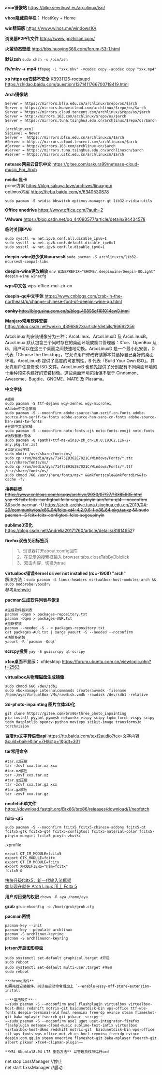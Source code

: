 **arco镜像站**  https://bike.seedhost.eu/arcolinux/iso/

**vbox隐藏菜单栏：**
HostKey + Home

**win精简版** https://www.winos.me/windows10/

**浏览器P2P传文件** https://www.ppzhilian.com/

**火萤动态壁纸** http://bbs.huoying666.com/forum-53-1.html  

**默认zsh** ```sudo chsh -s /bin/zsh```

**flv/mkv -> mp4**  ```ffmpeg -i "xxx.mkv" -vcodec copy -acodec copy "xxx.mp4"```

**xp https qq安装不安全** KB931125-rootsupd https://zhidao.baidu.com/question/1371411766700718419.html 

**Arch镜像站**
```
Server = https://mirrors.bfsu.edu.cn/archlinux/$repo/os/$arch
Server = https://mirrors.huaweicloud.com/archlinux/$repo/os/$arch
Server = https://mirrors.cloud.tencent.com/archlinux/$repo/os/$arch
Server = http://mirrors.163.com/archlinux/$repo/os/$arch
Server = https://mirrors.tuna.tsinghua.edu.cn/archlinux/$repo/os/$arch
```
```
[archlinuxcn]
SigLevel = Never
Server =  https://mirrors.bfsu.edu.cn/archlinuxcn/$arch
#Server = https://mirrors.cloud.tencent.com/archlinuxcn/$arch
#Server = http://mirrors.163.com/archlinux-cn/$arch
#Server = https://mirrors.tuna.tsinghua.edu.cn/archlinuxcn/$arch
#Server = https://mirrors.ustc.edu.cn/archlinuxcn/$arch
```

**netease网易云音乐中文**  https://gitee.com/sakura99/netease-cloud-music_For_Arch

**nvidia 显卡**  
prime方案  https://blog.sakuya.love/archives/linuxgpu/  
optimus方案  https://tieba.baidu.com/p/6340530678
```
sudo pacman -S nvidia bbswitch optimus-manager-qt lib32-nvidia-utils 
```
**Office onedrive**  https://www.office.com/?auth=2  

**VMware**  https://blog.csdn.net/qq_44090577/article/details/94434578

**临时关闭IPV6** 
```
sudo sysctl -w net.ipv6.conf.all.disable_ipv6=1
sudo sysctl -w net.ipv6.conf.default.disable_ipv6=1
sudo sysctl -w net.ipv6.conf.lo.disable_ipv6=1
```
**deepin-wine缺少某libcurses5** ```sudo pacman -S archlinuxcn/lib32-ncurses5-compat-libs```

**deepin-wine更改缩放**
```env WINEPREFIX="$HOME/.deepinwine/Deepin-QQLight" deepin-wine winecfg```

**wps中文包**
wps-office-mui-zh-cn

**deepin-qq中文字体**
https://www.cnblogs.com/crab-in-the-northeast/p/change-chinese-font-of-deepin-wine-qq.html

~~**conky**  http://blog.sina.com.cn/s/blog_49895cf101014cw9.html~~

**Manjaro常用软件安装** https://blog.csdn.net/weixin_43968923/article/details/86662256


ArcoLinux 的安装镜像分为三种：ArcoLinux、ArcoLinuxD 及 ArcoLinuxB。ArcoLinux 默认包含三个同时存在的桌面环境或窗口管理器：Xfce、OpenBox 及 i3。用户可以在这三个桌面之间快速地切换。ArcoLinuxD 是一个最小化安装，D 代表「Choose the Desktop」，它允许用户修改安装脚本并选择自己喜好的桌面环境。ArcoLinuxB 提供了高度的可定制性，B 代表「Build Your Own ISO」。其允许用户任意修改 ISO 文件。ArcoLinuxB 也预先提供了分别配有不同桌面环境的十余种预先构建好的安装镜像。这些桌面环境包括但不限于 Cinnamon、Awesome、Bugdie、GNOME、MATE 及 Plasama。

**中文字体**
```
#能用
sudo pacman -S ttf-dejavu wqy-zenhei wqy-microhei
#Adobe中文全家桶
sudo pacman -S --noconfirm adobe-source-han-serif-cn-fonts adobe-source-han-serif-tw-fonts adobe-source-han-sans-cn-fonts adobe-source-han-sans-tw-fonts 
#谷歌中文全家桶
sudo pacman -S --noconfirm noto-fonts-cjk noto-fonts-emoji noto-fonts
#微软雅黑+宋体
sudo pacman -U (path)/ttf-ms-win10-zh_cn-10.0.18362.116-2-any.pkg.tar.zst
#自定义ms字体 
sudo mkdir /usr/share/fonts/ms/
sudo cp /run/media/aya/71475E9362E7021C/Windows/Fonts/*.ttc /usr/share/fonts/ms/
sudo cp /run/media/aya/71475E9362E7021C/Windows/Fonts/*.ttf /usr/share/fonts/ms/
sudo chmod 766 /usr/share/fonts/ms/* &&mkfontscale&&mkfontdir&&fc-cache -fv
```

~~**搜狗拼音**  https://www.cnblogs.com/qscgy/archive/2020/07/27/13385905.html~~  
~~yay -S fcitx fcitx-configtool fcitx-sogoupinyin aur/fcitx-qt4 --noconfirm &&sudo pacman -U https://arch-archive.tuna.tsinghua.edu.cn/2019/04-29/community/os/x86_64/fcitx-qt4-4.2.9.6-1-x86_64.pkg.tar.xz && sudo pacman -S fcitx fcitx-configtool fcitx-sogoupinyin~~

**sublime3汉化** https://blog.csdn.net/Andrelia20171760/article/details/81814652?

**firefox双击关闭标签页**  
>1、浏览器打开about:config回车  
>2、在显示的搜索框输入 browser.tabs.closeTabByDblclick  
>3、双击内容，切换为true 
  
**virtualbox错误Kernel driver not installed (rc=-1908) "arch"**  
解决方法：```sudo pacman -S linux-headers virtualbox-host-modules-arch && sudo modprobe vboxdrv```  
参考[Archwiki](https://wiki.archlinux.org/index.php/VirtualBox_(%E7%AE%80%E4%BD%93%E4%B8%AD%E6%96%87))

**pacman生成软件列表与恢复**
```
#生成软件包列表
pacman -Qqen > packages-repository.txt
pacman -Qqem > packages-AUR.txt
#重新安装
pacman --needed -S - < packages-repository.txt 
cat packages-AUR.txt | xargs yaourt -S --needed --noconfirm
#清除多余包
yaourt -R `pacman -Qdqt`
```

**scrcpy投屏** 
```yay -S guiscrcpy qt-scrcpy```

**xfce桌面不显示：** xfdesktop 
https://forum.ubuntu.com.cn/viewtopic.php?t=2563

**virtualbox从物理磁盘生成镜像**
```
sudo chmod 666 /dev/sdb1
sudo vboxmanage internalcommands createrawvmdk -filename /home/aya/VirtualBox VMs/rawdisk.vmdk -rawdisk /dev/sdb1 -relative
```

**3d-photo-inpainting 图片立体3D化**   
```
git clone https://gitee.com/brx86/three_photo_inpainting
pip install pyyaml pymesh networkx vispy scipy tqdm torch vispy scipy tqdm Matplotlib opencv-python moviepy scikit-image transforms3d torchvision
```

**百度tts文字转语音api** https://tts.baidu.com/text2audio?tex=文字内容&cuid=baike&lan=ZH&ctp=1&pdt=301

**tar常用命令**
```
#tar.xz压缩
tar -Jcvf xxx.tar.xz xxx
#tar.xz解压
tar -Jxvf xxx.tar.xz
#tar.gz压缩
tar -zcvf xxx.tar.gz xxx
#tar.gz解压
tar -zxvf xxx.tar.gz
```
**neofetch单文件**  https://download.fastgit.org/Brx86/brx86/releases/download/1/neofetch

**fcitx-qt5**
```
sudo pacman -S --noconfirm fcitx5 fcitx5-chinese-addons fcitx5-qt fcitx5-gtk fcitx5-qt4 fcitx5-configtool fcitx5-material-color fcitx5-pinyin-moegirl fcitx5-pinyin-zhwiki
```

.xprofile
```
export QT_IM_MODULE=fcitx5
export GTK_MODULE=fcitx
export QT_IM_MODULE=fcitx
export XMODIFIERS="@im=fcitx"
fcitx5 &
```

[快快升级fcitx5，新一代输入法框架](https://www.jianshu.com/p/2fdc6cc2aa8d)  
[如何现在就在 Arch Linux 用上 Fcitx 5](https://www.csslayer.info/wordpress/fcitx-dev/%e5%a6%82%e4%bd%95%e7%8e%b0%e5%9c%a8%e5%b0%b1%e5%9c%a8-arch-linux-%e7%94%a8%e4%b8%8a-fcitx-5/)

**用户对目录的权限** ```chown -R aya /home/aya```

**grub**  ```grub-mkconfig -o /boot/grub/grub.cfg```

**pacman密钥**
```
pacman-key --init
pacman-key --populate archlinux
pacman -S archlinux-keyring
pacman -S archlinuxcn-keyring
```
**jetson开启图形界面**
```
sudo systemctl set-default graphical.target #开启
sudo reboot
sudo systemctl set-default multi-user.target #关闭
sudo reboot

**chrome插件**
如需拖拽安装插件，则请在启动命令后加上 `--enable-easy-off-store-extension-install`

~~**常用软件**~~  
~~sudo pacman -S --noconfirm axel flashplugin virtualbox virtualbox-host-dkms redshift motrix-git baidunetdisk-bin wps-office ttf-wps-fonts deepin-terminal-old hmcl remmina freerdp evince steam flameshot-git baka-mplayer fsearch-git pikaur  scrcpy~~  
~~sudo pacman -S --noconfirm axel uget uget-integrator-firefox flashplugin netease-cloud-music sublime-text-imfix virtualbox virtualbox-host-dkms redshift motrix-git  baidunetdisk-bin wps-office ttf-wps-fonts wps-office-mui-zh-cn hmcl remmina freerdp evince deepin.com.qq.im steam onedrive flameshot-git baka-mplayer fsearch-git albert pikaur xfce4-clipman-plugin~~

**WSL-Ubuntu18.04 LTS 重启方法** 以管理员权限运行cmd
```
net stop LxssManager    //停止  
net start LxssManager    //启动
```
